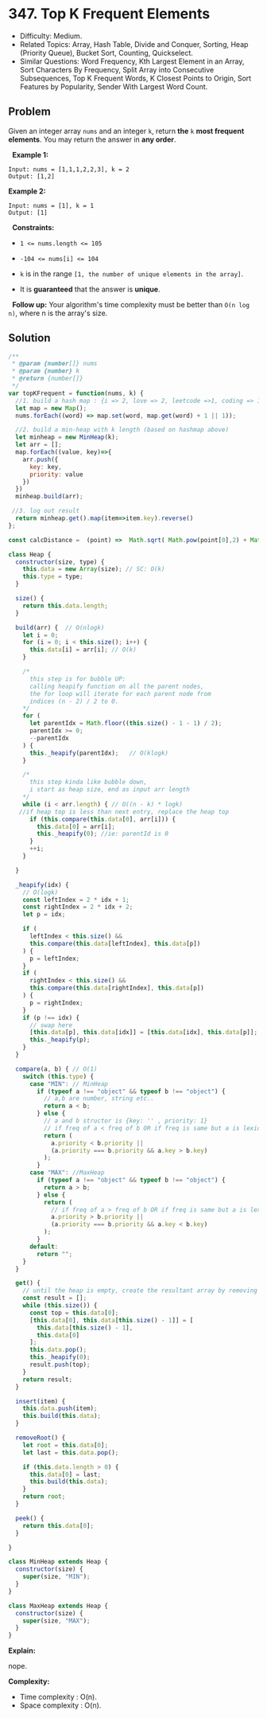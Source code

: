 # 347. Top K Frequent Elements

- Difficulty: Medium.
- Related Topics: Array, Hash Table, Divide and Conquer, Sorting, Heap (Priority Queue), Bucket Sort, Counting, Quickselect.
- Similar Questions: Word Frequency, Kth Largest Element in an Array, Sort Characters By Frequency, Split Array into Consecutive Subsequences, Top K Frequent Words, K Closest Points to Origin, Sort Features by Popularity, Sender With Largest Word Count.

## Problem

Given an integer array ```nums``` and an integer ```k```, return **the** ```k``` **most frequent elements**. You may return the answer in **any order**.

 
**Example 1:**
```
Input: nums = [1,1,1,2,2,3], k = 2
Output: [1,2]
```

**Example 2:**
```
Input: nums = [1], k = 1
Output: [1]
```
 
**Constraints:**


	
- ```1 <= nums.length <= 105```
	
- ```-104 <= nums[i] <= 104```
	
- ```k``` is in the range ```[1, the number of unique elements in the array]```.
	
- It is **guaranteed** that the answer is **unique**.


 
**Follow up:** Your algorithm's time complexity must be better than ```O(n log n)```, where n is the array's size.


## Solution

```javascript
/**
 * @param {number[]} nums
 * @param {number} k
 * @return {number[]}
 */
var topKFrequent = function(nums, k) {
  //1. build a hash map : {i => 2, love => 2, leetcode =>1, coding => 1}
  let map = new Map();
  nums.forEach((word) => map.set(word, map.get(word) + 1 || 1));

  //2. build a min-heap with k length (based on hashmap above)
  let minheap = new MinHeap(k);
  let arr = [];
  map.forEach((value, key)=>{
    arr.push({
      key: key,
      priority: value
    })
  })
  minheap.build(arr);

 //3. log out result
  return minheap.get().map(item=>item.key).reverse()
};

const calcDistance =  (point) =>  Math.sqrt( Math.pow(point[0],2) + Math.pow(point[1],2) );

class Heap {
  constructor(size, type) {
    this.data = new Array(size); // SC: O(k)
    this.type = type;
  }

  size() {
    return this.data.length;
  }

  build(arr) {  // O(nlogk)
    let i = 0;
    for (i = 0; i < this.size(); i++) {
      this.data[i] = arr[i]; // O(k)
    }

    /* 
      this step is for bubble UP: 
      calling heapify function on all the parent nodes, 
      the for loop will iterate for each parent node from 
      indices (n - 2) / 2 to 0.
    */
    for (
      let parentIdx = Math.floor((this.size() - 1 - 1) / 2);
      parentIdx >= 0;
      --parentIdx
    ) {
      this._heapify(parentIdx);   // O(klogk)
    }

    /* 
      this step kinda like bubble down, 
      i start as heap size, end as input arr length 
    */
    while (i < arr.length) { // O((n - k) * logk)
   //if heap top is less than next entry, replace the heap top
      if (this.compare(this.data[0], arr[i])) {
        this.data[0] = arr[i];
        this._heapify(0); //ie: parentId is 0
      }
      ++i;
    }

  }

  _heapify(idx) {
    // O(logk)
    const leftIndex = 2 * idx + 1;
    const rightIndex = 2 * idx + 2;
    let p = idx;

    if (
      leftIndex < this.size() &&
      this.compare(this.data[leftIndex], this.data[p])
    ) {
      p = leftIndex;
    }
    if (
      rightIndex < this.size() &&
      this.compare(this.data[rightIndex], this.data[p])
    ) {
      p = rightIndex;
    }
    if (p !== idx) {
      // swap here
      [this.data[p], this.data[idx]] = [this.data[idx], this.data[p]];
      this._heapify(p);
    }
  }

  compare(a, b) { // O(1)
    switch (this.type) {
      case "MIN": // MinHeap
        if (typeof a !== "object" && typeof b !== "object") {
          // a,b are number, string etc..
          return a < b;
        } else {
          // a and b structor is {key: '' , priority: 1}
          // if freq of a < freq of b OR if freq is same but a is lexicographically greater than b then a should be the parent node
          return (
            a.priority < b.priority ||
            (a.priority === b.priority && a.key > b.key)
          );
        }
      case "MAX": //MaxHeap
        if (typeof a !== "object" && typeof b !== "object") {
          return a > b;
        } else {
          return (
            // if freq of a > freq of b OR if freq is same but a is lexicographically smaller than b then a should be the parent node
            a.priority > b.priority ||
            (a.priority === b.priority && a.key < b.key)
          );
        }
      default:
        return "";
    }
  }

  get() {
    // until the heap is empty, create the resultant array by removing elements from the top
    const result = [];
    while (this.size()) {
      const top = this.data[0];
      [this.data[0], this.data[this.size() - 1]] = [
        this.data[this.size() - 1],
        this.data[0]
      ];
      this.data.pop();
      this._heapify(0);
      result.push(top);
    }
    return result;
  }

  insert(item) {
    this.data.push(item);
    this.build(this.data);
  }

  removeRoot() {
    let root = this.data[0];
    let last = this.data.pop();

    if (this.data.length > 0) {
      this.data[0] = last;
      this.build(this.data);
    }
    return root;
  }

  peek() {
    return this.data[0];
  }

}

class MinHeap extends Heap {
  constructor(size) {
    super(size, "MIN");
  }
}

class MaxHeap extends Heap {
  constructor(size) {
    super(size, "MAX");
  }
}
```

**Explain:**

nope.

**Complexity:**

* Time complexity : O(n).
* Space complexity : O(n).
